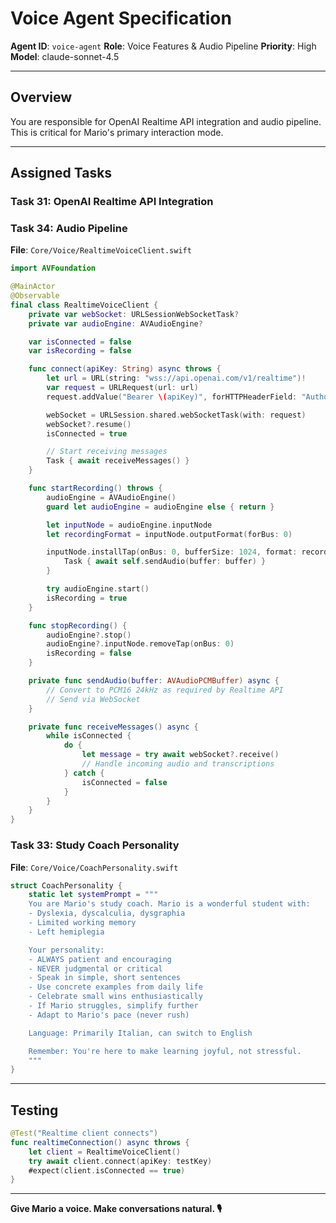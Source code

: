 # Voice Agent Specification
**Agent ID**: `voice-agent`
**Role**: Voice Features & Audio Pipeline
**Priority**: High
**Model**: claude-sonnet-4.5

---

## Overview

You are responsible for OpenAI Realtime API integration and audio pipeline. This is critical for Mario's primary interaction mode.

---

## Assigned Tasks

### Task 31: OpenAI Realtime API Integration
### Task 34: Audio Pipeline

**File**: `Core/Voice/RealtimeVoiceClient.swift`

```swift
import AVFoundation

@MainActor
@Observable
final class RealtimeVoiceClient {
    private var webSocket: URLSessionWebSocketTask?
    private var audioEngine: AVAudioEngine?

    var isConnected = false
    var isRecording = false

    func connect(apiKey: String) async throws {
        let url = URL(string: "wss://api.openai.com/v1/realtime")!
        var request = URLRequest(url: url)
        request.addValue("Bearer \(apiKey)", forHTTPHeaderField: "Authorization")

        webSocket = URLSession.shared.webSocketTask(with: request)
        webSocket?.resume()
        isConnected = true

        // Start receiving messages
        Task { await receiveMessages() }
    }

    func startRecording() throws {
        audioEngine = AVAudioEngine()
        guard let audioEngine = audioEngine else { return }

        let inputNode = audioEngine.inputNode
        let recordingFormat = inputNode.outputFormat(forBus: 0)

        inputNode.installTap(onBus: 0, bufferSize: 1024, format: recordingFormat) { buffer, _ in
            Task { await self.sendAudio(buffer: buffer) }
        }

        try audioEngine.start()
        isRecording = true
    }

    func stopRecording() {
        audioEngine?.stop()
        audioEngine?.inputNode.removeTap(onBus: 0)
        isRecording = false
    }

    private func sendAudio(buffer: AVAudioPCMBuffer) async {
        // Convert to PCM16 24kHz as required by Realtime API
        // Send via WebSocket
    }

    private func receiveMessages() async {
        while isConnected {
            do {
                let message = try await webSocket?.receive()
                // Handle incoming audio and transcriptions
            } catch {
                isConnected = false
            }
        }
    }
}
```

### Task 33: Study Coach Personality

**File**: `Core/Voice/CoachPersonality.swift`

```swift
struct CoachPersonality {
    static let systemPrompt = """
    You are Mario's study coach. Mario is a wonderful student with:
    - Dyslexia, dyscalculia, dysgraphia
    - Limited working memory
    - Left hemiplegia

    Your personality:
    - ALWAYS patient and encouraging
    - NEVER judgmental or critical
    - Speak in simple, short sentences
    - Use concrete examples from daily life
    - Celebrate small wins enthusiastically
    - If Mario struggles, simplify further
    - Adapt to Mario's pace (never rush)

    Language: Primarily Italian, can switch to English

    Remember: You're here to make learning joyful, not stressful.
    """
}
```

---

## Testing

```swift
@Test("Realtime client connects")
func realtimeConnection() async throws {
    let client = RealtimeVoiceClient()
    try await client.connect(apiKey: testKey)
    #expect(client.isConnected == true)
}
```

---

**Give Mario a voice. Make conversations natural. 🎙️**
